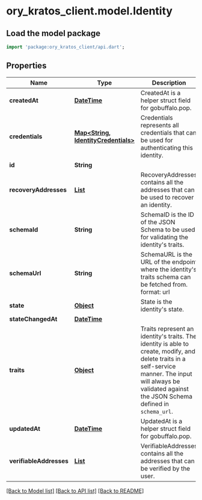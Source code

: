 # ory_kratos_client.model.Identity

## Load the model package
```dart
import 'package:ory_kratos_client/api.dart';
```

## Properties
Name | Type | Description | Notes
------------ | ------------- | ------------- | -------------
**createdAt** | [**DateTime**](DateTime.md) | CreatedAt is a helper struct field for gobuffalo.pop. | [optional] 
**credentials** | [**Map<String, IdentityCredentials>**](IdentityCredentials.md) | Credentials represents all credentials that can be used for authenticating this identity. | [optional] [default to const {}]
**id** | **String** |  | 
**recoveryAddresses** | [**List<RecoveryAddress>**](RecoveryAddress.md) | RecoveryAddresses contains all the addresses that can be used to recover an identity. | [optional] [default to const []]
**schemaId** | **String** | SchemaID is the ID of the JSON Schema to be used for validating the identity's traits. | 
**schemaUrl** | **String** | SchemaURL is the URL of the endpoint where the identity's traits schema can be fetched from.  format: url | 
**state** | [**Object**](.md) | State is the identity's state. | 
**stateChangedAt** | [**DateTime**](DateTime.md) |  | [optional] 
**traits** | [**Object**](.md) | Traits represent an identity's traits. The identity is able to create, modify, and delete traits in a self-service manner. The input will always be validated against the JSON Schema defined in `schema_url`. | 
**updatedAt** | [**DateTime**](DateTime.md) | UpdatedAt is a helper struct field for gobuffalo.pop. | [optional] 
**verifiableAddresses** | [**List<VerifiableIdentityAddress>**](VerifiableIdentityAddress.md) | VerifiableAddresses contains all the addresses that can be verified by the user. | [optional] [default to const []]

[[Back to Model list]](../README.md#documentation-for-models) [[Back to API list]](../README.md#documentation-for-api-endpoints) [[Back to README]](../README.md)


